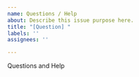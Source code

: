 ```yaml
---
name: Questions / Help
about: Describe this issue purpose here.
title: "[Question] "
labels: ''
assignees: ''

---
```


Questions and Help
